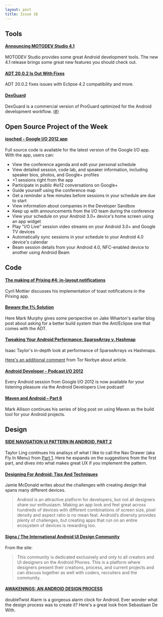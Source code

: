 ```yaml
---
layout: post
title: Issue 18
---
```


## Tools

#### [Announcing MOTODEV Studio 4.1](http://community.developer.motorola.com/t5/MOTODEV-Studio-for-Android-Blog/bg-p/MOTODEV_Studio_Blog)
MOTODEV Studio provides some great Android development tools. The new 4.1 release brings some great new features you should check out. 

#### [ADT 20.0.2 Is Out With Fixes](https://plus.google.com/109385828142935151413/posts/Eem3e7DXu4Q)
ADT 20.0.2 fixes issues with Eclipse 4.2 compatibility and more.

#### [DexGuard](http://www.saikoa.com/dexguard)
DexGuard is a commercial version of ProGuard optimized for the Android development workflow. ([#](https://plus.google.com/106557483623231970995/posts/BNwmi9vv6B1))

## Open Source Project of the Week

#### [iosched - Google I/O 2012 app](http://code.google.com/p/iosched/)
Full source code is available for the latest version of the Google I/O app. With the app, users can:

* View the conference agenda and edit your personal schedule
* View detailed session, code lab, and speaker information, including speaker bios, photos, and Google+ profiles
* +1 sessions right from the app
* Participate in public #io12 conversations on Google+
* Guide yourself using the conference map
* Get a reminder a few minutes before sessions in your schedule are due to start
* View information about companies in the Developer Sandbox
* Keep up with announcements from the I/O team during the conference
* View your schedule on your Android 3.0+ device's home screen using an app widget
* Play "I/O Live" session video streams on your Android 3.0+ and Google TV devices
* Automatically sync sessions in your schedule to your Android 4.0 device's calendar
* Beam session details from your Android 4.0, NFC-enabled device to another using Android Beam

## Code

#### [The making of Prixing #4: in-layout notifications](http://android.cyrilmottier.com/?p=773)
Cyril Mottier discusses his implementation of toast notifications in the Prixing app.

#### [Beware the 1% Solution](http://commonsware.com/blog/2012/07/26/beware-one-percent-solution.html)
Here Mark Murphy gives some perspective on Jake Wharton's earlier blog post about asking for a better build system than the Ant/Eclipse one that comes with the ADT. 

#### [Tweaking Your Android Performance: SparseArray v. Hashmap](http://www.programmingmobile.com/2012/07/android-performance-tweaking-parsearray.html)
Isaac Taylor's in-depth look at performance of SparseArrays vs Hashmaps.

[Here's an additional comment](https://plus.google.com/116539451797396019960/posts/L4UChMVCctU) from Tor Norbye about article.

#### [Android Developer - Podcast I/O 2012](https://plus.google.com/108967384991768947849/posts/HD3kQcKgtKi)
Every Android session from Google I/O 2012 is now available for your listening pleasure via the Android Developers Live podcast!

#### [Maven and Android – Part 6](http://blog.stylingandroid.com/archives/1122)
Mark Allison continues his series of blog post on using Maven as the build tool for your Android projects.

## Design

#### [SIDE NAVIGATION UI PATTERN IN ANDROID, PART 2]()
Taylor Ling continues his analisys of what I like to call the Nav Drawer (aka Fly In Menu) from [Part 1](http://androiduiux.wordpress.com/2012/06/15/side-navigation-ui-pattern-in-android/). Here he expands on the suggestions from the first part, and dives into what makes great UX if you implement the pattern.

#### [Designing For Android: Tips And Techniques](http://mobile.smashingmagazine.com/2012/07/26/android-design-tips/)
Jamie McDonald writes about the challenges with creating design that spans many different devices.

> Android is an attractive platform for developers, but not all designers share our enthusiasm. Making an app look and feel great across hundreds of devices with different combinations of screen size, pixel density and aspect ratio is no mean feat. Android’s diversity provides plenty of challenges, but creating apps that run on an entire ecosystem of devices is rewarding too.

#### [Signa / The International Android UI Design Community](http://forum.signa.li/portal.php)
From the site:
> This community is dedicated exclusively and only to all creators and UI designers
on the Android Phones. This is a platform where designers present their creations, process, and current projects and can discuss together as well with coders, recruiters and the community.

#### [AWAKENINGS: AN ANDROID DESIGN PROCESS](http://dewith.com/2012/an-android-design-process/)
doubleTwist Alarm is a gorgeous alarm clock for Android. Ever wonder what the design process was to create it? Here's a great look from Sebastiaan De With.


